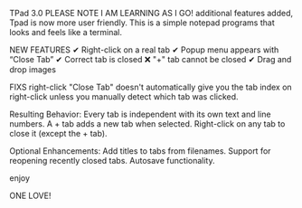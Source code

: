 TPad 3.0 PLEASE NOTE I AM LEARNING AS I GO!
additional features added, Tpad is now more user friendly.
This is a simple notepad programs that looks and feels like a terminal.

NEW FEATURES 
✔ Right-click on a real tab
✔ Popup menu appears with “Close Tab”
✔ Correct tab is closed
❌ "+" tab cannot be closed
✔ Drag and drop images 

FIXS 
right-click "Close Tab" 
doesn't automatically give you the tab index on right-click unless you manually detect which tab was clicked.

Resulting Behavior:
Every tab is independent with its own text and line numbers.
A + tab adds a new tab when selected.
Right-click on any tab to close it (except the + tab).

Optional Enhancements:
Add titles to tabs from filenames.
Support for reopening recently closed tabs.
Autosave functionality.

enjoy 

ONE LOVE! 
